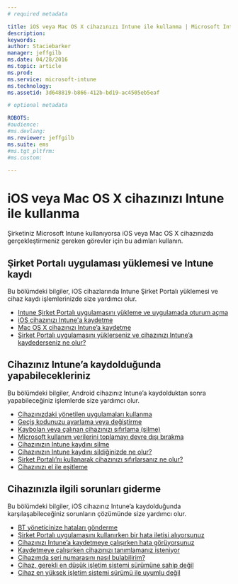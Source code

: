 ```yaml
---
# required metadata

title: iOS veya Mac OS X cihazınızı Intune ile kullanma | Microsoft Intune
description:
keywords:
author: Staciebarker
manager: jeffgilb
ms.date: 04/28/2016
ms.topic: article
ms.prod:
ms.service: microsoft-intune
ms.technology:
ms.assetid: 3d648819-b866-412b-bd19-ac4505eb5eaf

# optional metadata

ROBOTS:
#audience:
#ms.devlang:
ms.reviewer: jeffgilb
ms.suite: ems
#ms.tgt_pltfrm:
#ms.custom:

---
```


# iOS veya Mac OS X cihazınızı Intune ile kullanma

Şirketiniz Microsoft Intune kullanıyorsa iOS veya Mac OS X cihazınızda gerçekleştirmeniz gereken görevler için bu adımları kullanın.

## Şirket Portalı uygulaması yüklemesi ve Intune kaydı

Bu bölümdeki bilgiler, iOS cihazlarında Intune Şirket Portalı yüklemesi ve cihaz kaydı işlemlerinizde size yardımcı olur.

- [Intune Şirket Portalı uygulamasını yükleme ve uygulamada oturum açma](install-and-sign-in-to-the-intune-company-portal-app-ios.md)</br>
- [iOS cihazınızı Intune'a kaydetme](enroll-your-device-in-intune-ios.md)</br>
- [Mac OS X cihazınızı Intune’a kaydetme](enroll-your-device-in-intune-mac-os-x.md)</br>
- [Şirket Portalı uygulamasını yüklerseniz ve cihazınızı Intune’a kaydederseniz ne olur?](what-happens-if-you-install-the-Company-Portal-app-and-enroll-your-device-in-intune-ios.md)</br>

## Cihazınız Intune’a kaydolduğunda yapabilecekleriniz

Bu bölümdeki bilgiler, Android cihazınız Intune’a kaydolduktan sonra yapabileceğiniz işlemlerde size yardımcı olur.

- [Cihazınızdaki yönetilen uygulamaları kullanma](use-managed-apps-on-your-device-ios.md)</br>
- [Geçiş kodunuzu ayarlama veya değiştirme](set-or-change-your-passcode-ios.md)</br>
- [Kaybolan veya çalınan cihazınızı sıfırlama (silme)](reset-erase-your-lost-or-stolen-device-ios.md)</br>
- [Microsoft kullanım verilerini toplamayı devre dışı bırakma](turn-off-microsoft-usage-data-collection-ios.md)</br>
- [Cihazınızın Intune kaydını silme](unenroll-your-device-from-intune-ios.md)</br>
- [Cihazınızın Intune kaydını sildiğinizde ne olur?](what-happens-if-you-unenroll-your-device-from-intune-ios.md)</br>
- [Şirket Portalı’nı kullanarak cihazınızı sıfırlarsanız ne olur?](what-happens-if-you-reset-your-device-using-the-company-portal-ios.md)</br>
- [Cihazınızı el ile eşitleme](sync-your-device-manually-ios.md)

## Cihazınızla ilgili sorunları giderme

Bu bölümdeki bilgiler, iOS cihazınız Intune’a kaydolduğunda karşılaşabileceğiniz sorunların çözümünde size yardımcı olur.

- [BT yöneticinize hataları gönderme](send-errors-to-your-it-admin-ios.md)</br>
- [Şirket Portalı uygulamasını kullanırken bir hata iletisi alıyorsunuz](you-get-an-error-while-using-the-company-portal-app-ios.md)</br>
- [Cihazınızı Intune’a kaydetmeye çalışırken hata görüyorsunuz](you-see-errors-while-trying-to-enroll-your-device-in-intune-ios.md)</br>
- [Kaydetmeye çalışırken cihazınızı tanımlamanız isteniyor](you-are-asked-to-identify-your-device-when-trying-to-enroll-ios.md)</br>
- [Cihazımda seri numarasını nasıl bulabilirim?](how-do-i-find-the-serial-number-on-my-device-ios.md)</br>
- [Cihaz, gerekli en düşük işletim sistemi sürümüne sahip değil](device-doesnt-have-the-required-minimum-operating-system-version-ios.md)</br>
- [Cihaz en yüksek işletim sistemi sürümü ile uyumlu değil](device-doesnt-comply-with-the-maximum-operating-system-version-ios.md)




<!--HONumber=May16_HO4-->



